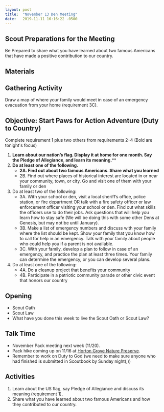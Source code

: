 ```yaml
---
layout: post
title:  "November 13 Den Meeting"
date:   2019-11-11 16:16:22 -0500
---
```


## Scout Preparations for the Meeting
Be Prepared to share what you have learned about two famous Americans that have made a positive contribution to our country.

## Materials

## Gathering Activity
Draw a map of where your family would meet in case of an emergency evacuation from your home (requirement 3C).

## Objective: Start Paws for Action Adventure (Duty to Country)
Complete requirement 1 plus two others from requirements 2–4 (Bold are tonight's focus)
1. **Learn about our nation’s flag. Display it at home for one month. Say the Pledge of Allegiance, and learn its meaning.****
2. **Do at least one of the following.**
    - **2A. Find out about two famous Americans. Share what you learned**
    - 2B. Find out where places of historical interest are located in or near your community, town, or city. Go and visit one
of them with your family or den
3. Do at least two of the following:
   - 3A. With your school or den, visit a local sheriff’s office, police station, or fire department OR talk with a fire safety
officer or law enforcement officer visiting your school or den. Find out what skills the officers use to do their jobs. Ask
questions that will help you learn how to stay safe (We will be doing this with some other Dens at Genesis, but may not be until January).
   - 3B. Make a list of emergency numbers and discuss with your family where the list should be kept. Show your family
that you know how to call for help in an emergency. Talk with your family about people who could help you if a parent
is not available.
   - 3C. With your family, develop a plan to follow in case of an emergency, and practice the plan at least three times. Your
family can determine the emergency, or you can develop several plans.
4. Do at least one of the following:
   - 4A. Do a cleanup project that benefits your community
   - 4B. Participate in a patriotic community parade or other civic event that honors our country

## Opening
- Scout Oath
- Scout Law
- What have you done this week to live the Scout Oath or Scout Law?

## Talk Time
- November Pack meeting next week (11/20).
- Pack hike coming up on 11/16 at [Horton Grove Nature Preserve](https://www.triangleland.org/explore/nature-preserves/horton-grove-nature-preserve).
- Remember to work on Duty to God (we need to make sure anyone who had finished is submitted in Scoutbook by Sunday night(,))

## Activities
1. Learn about the US flag, say Pledge of Allegiance and discuss its meaning (requirement 1).
2. Share what you have learned about two famous Americans and how they contributed to our country.
